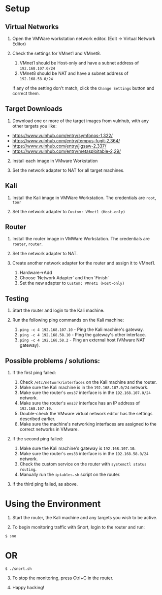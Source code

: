 # Setup

## Virtual Networks

 1. Open the VMWare workstation network editor. (Edit -> Virtual Network Editor)
 
 2. Check the settings for VMnet1 and VMnet8.
 
     1. VMnet1 should be Host-only and have a subnet address of `192.168.107.0/24`
     2. VMnet8 should be NAT and have a subnet address of `192.168.58.0/24`
 
     If any of the setting don't match, click the `Change Settings` button and correct them.

## Target Downloads

 1. Download one or more of the target images from vulnhub, with any other targets you like:

   - https://www.vulnhub.com/entry/symfonos-1,322/
   - https://www.vulnhub.com/entry/tempus-fugit-2,364/
   - https://www.vulnhub.com/entry/jigsaw-2,337/
   - https://www.vulnhub.com/entry/metasploitable-2,29/
   
 2. Install each image in VMware Workstation
 
 3. Set the network adapter to NAT for all target machines.

## Kali

  1. Install the Kali image in VMWare Workstation.
     The credentials are `root`, `toor`
  
  2. Set the network adapter to `Custom: VMnet1 (Host-only)`

## Router
  
  1. Install the router image in VMWare Workstation.
     The credentials are `router`, `router`.

  2. Set the network adapter to NAT.
  
  3. Create another network adapter for the router and assign it to VMnet1.

      1. Hardware->Add
      2. Choose 'Network Adapter' and then 'Finish'
      3. Set the new adapter to `Custom: VMnet1 (Host-only)`

## Testing

  1. Start the router and login to the Kali machine.
  
  2. Run the following ping commands on the Kali machine:
  
      1. `ping -c 4 192.168.107.10` - Ping the Kali machine's gateway.
      2. `ping -c 4 192.168.58.10` - Ping the gateway's other interface.
      3. `ping -c 4 192.168.58.2` - Ping an external host (VMware NAT gateway).
  
## Possible problems / solutions:
  
1. If the first ping failed:

	1. Check `/etc/network/interfaces` on the Kali machine and the router.
	2. Make sure the Kali machine is in the `192.168.107.0/24` network.
	3. Make sure the router's `ens37` interface is in the `192.168.107.0/24` network.
	4. Make sure the router's `ens37` interface has an IP address of `192.168.107.10`.
	5. Double-check the VMware virtual network editor has the settings described earlier.
	6. Make sure the machine's networking interfaces are assigned to the correct networks in VMware.

2. If the second ping failed:

	1. Make sure the Kali machine's gateway is `192.168.107.10`.
	2. Make sure the router's `ens33` interface is in the `192.168.58.0/24` network.
	3. Check the custom service on the router with `systemctl status routing`.
	4. Manually run the `iptables.sh` script on the router.

3. If the third ping failed, as above.

# Using the Environment

 1. Start the router, the Kali machine and any targets you wish to be active.
 
 2. To begin monitoring traffic with Snort, login to the router and run:
  ```
  $ sno
  ```
  # OR
  ```
  $ ./snort.sh
  ```
 
 3. To stop the monitoring, press Ctrl+C in the router.
 
 4. Happy hacking!
